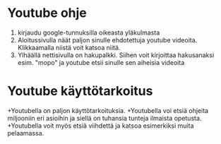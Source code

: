 # Youtube ohje
1. kirjaudu google-tunnuksilla oikeasta yläkulmasta
2. Aloitussivulla näät paljon sinulle ehdotettuja youtube videoita. Klikkaamalla niistä voit katsoa niitä.
3. Ylhäällä nettisivulla on hakupalkki. Siihen voit kirjoittaa hakusanaksi esim. "mopo" ja youtube etsii sinulle sen aiheisia videoita

# Youtube käyttötarkoitus
+Youtubella on paljon käyttötarkoituksia.
+Youtubella voi etsiä ohjeita miljooniin eri asioihin ja siellä on tuhansia tunteja ilmaista opetusta.
+Youtubella voit myös etsiä viihdettä ja katsoa esimerkiksi muita pelaamassa.
